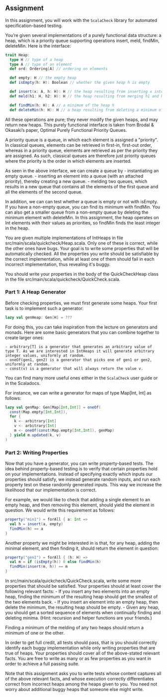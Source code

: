## Assignment

In this assignment, you will work with the `ScalaCheck` library for automated specification-based testing.

You’re given several implementations of a purely functional data structure: a heap, which is a priority queue supporting operations insert, meld, findMin, deleteMin. Here is the interface:

```scala
trait Heap:
  type H // type of a heap
  type A // type of an element
  def ord: Ordering[A] // ordering on elements

  def empty: H // the empty heap
  def isEmpty(h: H): Boolean // whether the given heap h is empty

  def insert(x: A, h: H): H // the heap resulting from inserting x into h
  def meld(h1: H, h2: H): H // the heap resulting from merging h1 and h2

  def findMin(h: H): A // a minimum of the heap h
  def deleteMin(h: H): H // a heap resulting from deleting a minimum of h
```

All these operations are pure; they never modify the given heaps, and may return new heaps. This purely functional interface is taken from Brodal & Okasaki’s paper, Optimal Purely Functional Priority Queues.

A priority queue is a queue, in which each element is assigned a "priority". In classical queues, elements can be retrieved in first-in, first-out order, whereas in a priority queue, elements are retrieved as per the priority they are assigned. As such, classical queues are therefore just priority queues where the priority is the order in which elements are inserted.

As seen in the above interface, we can create a queue by
    - instantiating an empty queue.
    - inserting an element into a queue (with an attached priority), thereby creating a new queue.
    - melding two queues, which results in a new queue that contains all the elements of the first queue and all the elements of the second queue.

In addition, we can can test whether a queue is empty or not with isEmpty. If you have a non-empty queue, you can find its minimum with findMin. You can also get a smaller queue from a non-empty queue by deleting the minimum element with deleteMin. In this assignment, the heap operates on Int elements with their values as priorities, so findMin finds the least integer in the heap.

You are given multiple implementations of IntHeaps in file src/main/scala/quickcheck/Heap.scala. Only one of these is correct, while the other ones have bugs. Your goal is to write some properties that will be automatically checked. All the properties you write should be satisfiable by the correct implementation, while at least one of them should fail in each incorrect implementation, thus revealing it's buggy.

You should write your properties in the body of the QuickCheckHeap class in the file src/main/scala/quickcheck/QuickCheck.scala.

### Part 1: A Heap Generator

Before checking properties, we must first generate some heaps. Your first task is to implement such a generator:

```scala
lazy val genHeap: Gen[H] = ???
```

For doing this, you can take inspiration from the lecture on generators and monads. Here are some basic generators that you can combine together to create larger ones:
    
    - arbitrary[T] is a generator that generates an arbitrary value of type T. As we are interested in IntHeaps it will generate arbitrary integer values, uniformly at random.
    - oneOf(gen1, gen2) is a generator that picks one of gen1 or gen2, uniformly at random.
    - const(v) is a generator that will always return the value v.

You can find many more useful ones either in the `ScalaCheck` user guide or in the Scaladocs.

For instance, we can write a generator for maps of type Map[Int, Int] as follows:

```scala
lazy val genMap: Gen[Map[Int,Int]] = oneOf(
  const(Map.empty[Int,Int]),
  for {
    k <- arbitrary[Int]
    v <- arbitrary[Int]
    m <- oneOf(const(Map.empty[Int,Int]), genMap)
  } yield m.updated(k, v)
)
```

### Part 2: Writing Properties

Now that you have a generator, you can write property-based tests. The idea behind property-based testing is to verify that certain properties hold on your implementations. Instead of specifying exactly which inputs our properties should satisfy, we instead generate random inputs, and run each property test on these randomly generated inputs. This way we increase the likelihood that our implementation is correct.

For example, we would like to check that adding a single element to an empty heap, and then removing this element, should yield the element in question. We would write this requirement as follows:

```scala
property("min1") = forAll { a: Int =>
  val h = insert(a, empty)
  findMin(h) == a
}
```

Another property we might be interested in is that, for any heap, adding the minimal element, and then finding it, should return the element in question:

```scala
property("gen1") = forAll { (h: H) =>
  val m = if (isEmpty(h)) 0 else findMin(h)
  findMin(insert(m, h)) == m
}
```

In src/main/scala/quickcheck/QuickCheck.scala, write some more properties that should be satisfied. Your properties should at least cover the following relevant facts:
    - If you insert any two elements into an empty heap, finding the minimum of the resulting heap should get the smallest of the two elements back.
    - If you insert an element into an empty heap, then delete the minimum, the resulting heap should be empty.
    - Given any heap, you should get a sorted sequence of elements when continually finding and deleting minima. (Hint: recursion and helper functions are your friends.)

Finding a minimum of the melding of any two heaps should return a minimum of one or the other.

In order to get full credit, all tests should pass, that is you should correctly identify each buggy implementation while only writing properties that are true of heaps. Your properties should cover all of the above-stated relevant facts. You are free to write as many or as few properties as you want in order to achieve a full passing suite.

Note that this assignment asks you to write tests whose content captures all of the above relevant facts, and whose execution correctly differentiates correct from incorrect heaps among the heaps given to you. You need not worry about additional buggy heaps that someone else might write.





